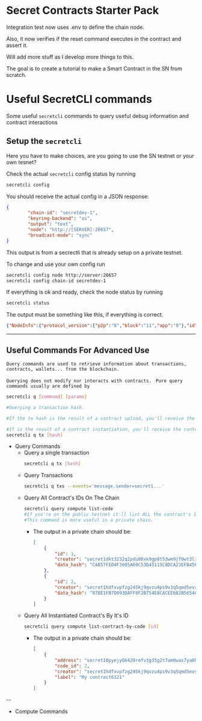 # Secret Contracts Starter Pack

Integration test now uses .env to define the chain node.

Also, it now verifies if the reset command executes in the contract and assert it.

Will add more stuff as I develop more things to this.

The goal is to create a tutorial to make a Smart Contract in the SN from scratch.


# Useful SecretCLI commands

Some useful `secretcli` commands to query useful debug information and contract interactions

## Setup the `secretcli`

Here you have to make choices, are you going to use the SN testnet or your own tesnet?

Check the actual `secretcli` config status by running 
```sh
secretcli config
```

You should receive the actual config in a JSON response:
```json
{
        "chain-id": "secretdev-1",
        "keyring-backend": "os",
        "output": "text",
        "node": "http://[SERVER]:26657",
        "broadcast-mode": "sync"
}
```
This output is from a secrectli that is already setup on a private testnet.

To change and use your own config run
```sh
secretcli config node http://server:26657
secretcli config chain-id secretdev-1
```

If everything is ok and ready, check the node status by running
```sh
secretcli status
```
The output must be something like this, if everything is correct.
```json
{"NodeInfo":{"protocol_version":{"p2p":"8","block":"11","app":"0"},"id":"115aa0a629f5d70dd1d464bc7e42799e00f4edae","listen_addr":"tcp://0.0.0.0:26656","network":"secretdev-1","version":"0.34.19","channels":"40202122233038606100","moniker":"banana","other":{"tx_index":"on","rpc_address":"tcp://0.0.0.0:26657"}},"SyncInfo":{"latest_block_hash":"89BB084E348C2F893D6DBB26F5451A710CF2D380BFD8EA39972D5DA07BC5AF46","latest_app_hash":"09A71CDBD9632076807105FEAD215D363D2A14F75572943F01CCCB5C2C04FED1","latest_block_height":"556","latest_block_time":"2022-06-04T00:08:04.653715742Z","earliest_block_hash":"519E62F75570A9735ABABEA1AB96D6CD5055C7089A6394FD8E5989CB61219ACF","earliest_app_hash":"E3B0C44298FC1C149AFBF4C8996FB92427AE41E4649B934CA495991B7852B855","earliest_block_height":"1","earliest_block_time":"2022-06-03T23:21:18.267451675Z","catching_up":false},"ValidatorInfo":{"Address":"7CBF52A1940609237CCF87B614D9F61F1D9B129B","PubKey":{"type":"tendermint/PubKeyEd25519","value":"KZkY1r9AZKRLnqQpa1UDv0ZpR8qstfN5TNRvEVEfPLI="},"VotingPower":"1"}}
```
<hr>

## Useful Commands For Advanced Use
`Query commands are used to retrieve information about transactions, contracts, wallets... from the blockchain.`

`Querying does not modify nor interacts with contracts. `
`Pure query commands usually are defined by`
```sh
secretcli q [command] [params]

#Querying a transaction hash.

#If the tx hash is the result of a contract upload, you'll receive the contract's code ID.

#If is the result of a contract instantiation, you'll receive the contract address as output.
secretcli q tx [hash]
```
* Query Commands    
  * Query a single transaction
    ```sh
    secretcli q tx [hash]
    ```
  * Query Transactions
    ```sh
    secretcli q txs --events='message.sender=secret1...'
    ```
  * Query All Contract's IDs On The Chain
    ```sh
    secretcli query compute list-code
    #If you're on the public testnet it'll list ALL the contract's IDs.
    #This command is more useful in a private chain.
    ```
    - The output in a private chain should be:

        ```json
        [
            {
                "id": 1,
                "creator": "secret1dkt3232q2pdu80xk9gp8t53wm9jf0wt3l39atm",
                "data_hash": "CAB57FE04F3605A69C53D45115C8DCA23EFB45FDA4D46A0AC2A16FB0B7B707DE"
            },
            {
                "id": 2,
                "creator": "secret1hdfxvpfzg245kj9qvzu4ps9v3q5qmd5evscpz4",
                "data_hash": "87BE1FB7D093DAFF0F2B754E8CACEE682B5654C1D75B92667D5FC21B97F43D0A"
            }
        ]    
        ```
  * Query All Instantiated Contract's By It's ID
    ```sh
    secretcli query compute list-contract-by-code [id] 
    ```
    - The output in a private chain should be:
        ```json
        [
            {
                "address": "secret10pyejy66429refv3g35g2t7am0was7ya6hvrzf",
                "code_id": 2,
                "creator": "secret1hdfxvpfzg245kj9qvzu4ps9v3q5qmd5evscpz4",
                "label": "My contract6121"
            }
        ]
        ```


--

* Compute Commands
